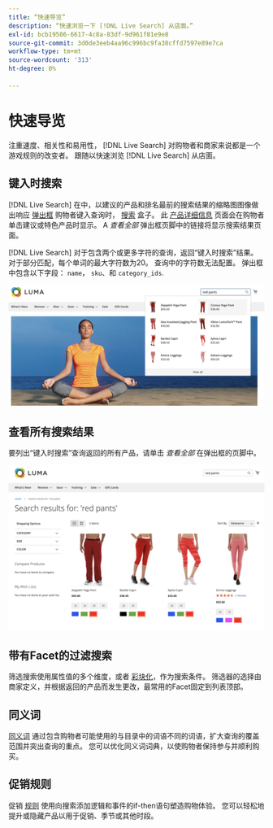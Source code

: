 ```yaml
---
title: “快速导览”
description: “快速浏览一下 [!DNL Live Search] 从店面。”
exl-id: bcb19506-6617-4c8a-83df-9d961f81e9e8
source-git-commit: 3d0de3eeb4aa96c996bc9fa38cffd7597e89e7ca
workflow-type: tm+mt
source-wordcount: '313'
ht-degree: 0%

---
```


# 快速导览

注重速度、相关性和易用性， [!DNL Live Search] 对购物者和商家来说都是一个游戏规则的改变者。 跟随以快速浏览 [!DNL Live Search] 从店面。

## 键入时搜索

[!DNL Live Search] 在中，以建议的产品和排名最前的搜索结果的缩略图图像做出响应 [弹出框](storefront-popover.md) 购物者键入查询时， [搜索](https://experienceleague.adobe.com/docs/commerce-admin/catalog/catalog/search/search.html#quick-search) 盒子。 此 [产品详细信息](https://experienceleague.adobe.com/docs/commerce-admin/start/storefront/storefront.html#product-page) 页面会在购物者单击建议或特色产品时显示。 A _查看全部_ 弹出框页脚中的链接将显示搜索结果页面。

[!DNL Live Search] 对于包含两个或更多字符的查询，返回“键入时搜索”结果。 对于部分匹配，每个单词的最大字符数为20。 查询中的字符数无法配置。 弹出框中包含以下字段： `name`， `sku`、和 `category_ids`.

![示例店面 — 键入时搜索](assets/storefront-search-as-you-type.png)

## 查看所有搜索结果

要列出“键入时搜索”查询返回的所有产品，请单击 _查看全部_ 在弹出框的页脚中。

![示例店面 — 价格Facet](assets/storefront-view-all-search-results.png)

## 带有Facet的过滤搜索

筛选搜索使用属性值的多个维度，或者 [彩块化](facets.md)，作为搜索条件。 筛选器的选择由商家定义，并根据返回的产品而发生更改，最常用的Facet固定到列表顶部。

## 同义词

[同义词](synonyms.md) 通过包含购物者可能使用的与目录中的词语不同的词语，扩大查询的覆盖范围并突出查询的重点。 您可以优化同义词词典，以使购物者保持参与并顺利购买。

## 促销规则

促销 [规则](rules.md) 使用向搜索添加逻辑和事件的if-then语句塑造购物体验。 您可以轻松地提升或隐藏产品以用于促销、季节或其他时段。
